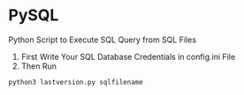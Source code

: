 # PySQL
Python Script to Execute SQL Query from SQL Files

1. First Write Your SQL Database Credentials in config.ini File
2. Then Run 
```
python3 lastversion.py sqlfilename

```
